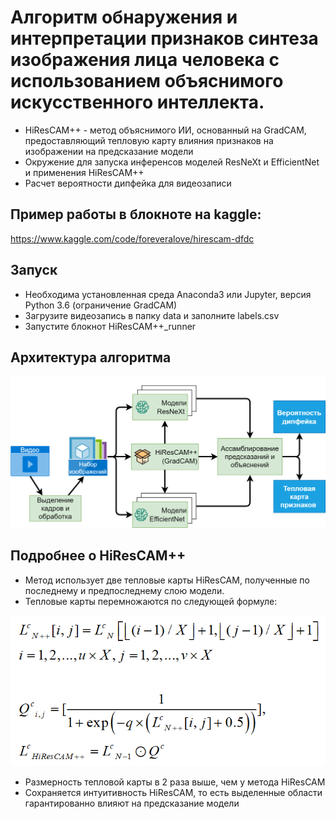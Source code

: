 # Алгоритм обнаружения и интерпретации признаков синтеза изображения лица человека с использованием объяснимого искусственного интеллекта.

- HiResCAM++ - метод объяснимого ИИ, основанный на GradCAM, предоставляющий тепловую карту влияния признаков на изображении на предсказание модели
- Окружение для запуска инференсов моделей ResNeXt и EfficientNet и применения HiResCAM++
- Расчет вероятности дипфейка для видеозаписи

## Пример работы в блокноте на kaggle:
https://www.kaggle.com/code/foreveralove/hirescam-dfdc

## Запуск
- Необходима установленная среда Anaconda3 или Jupyter, версия Python 3.6 (ограничение GradCAM)
- Загрузите видеозапись в папку data и заполните labels.csv
- Запустите блокнот HiResCAM++_runner

## Архитектура алгоритма
![Архитектура алгоритма](/static/nir3.drawio%20(5).png)

## Подробнее о HiResCAM++
- Метод использует две тепловые карты HiResCAM, полученные по последнему и предпоследнему слою модели.
- Тепловые карты перемножаются по следующей формуле:

![Формула HiResCAM++](/static/formula.png)

- Размерность тепловой карты в 2 раза выше, чем у метода HiResCAM
- Сохраняется интуитивность HiResCAM, то есть выделенные области гарантированно влияют на предсказание модели


